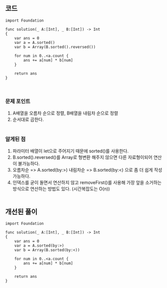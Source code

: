 
## 코드
```
import Foundation

func solution(_ A:[Int], _ B:[Int]) -> Int
{
    var ans = 0
    var a = A.sorted()
    var b = Array(B.sorted().reversed())
    
    for num in 0..<a.count {
        ans += a[num] * b[num]
    }
    
    return ans
}
```
</br>

### 문제 포인트
1. A배열을 오름차 순으로 정렬, B배열을 내림차 순으로 정렬
2. 순서대로 곱한다.
</br></br>
### 알게된 점
1. 파라미터 배열이 let으로 주어지기 때문에 sorted()를 사용한다.
2. B.sorted().reversed()를 Array로 형변환 해주지 않으면 다른 자료형이되어 연산이 불가능하다.
3. 오름차순 => A.sorted(by:>)
   내림차순 => B.sorted(by:<)
으로 좀 더 쉽게 작성 가능하다.
4. 인덱스를 굳이 돌면서 연산하지 않고 removeFirst()를 사용해 가장 앞을 소거하는 방식으로 연산하는 방법도 있다. (시간복잡도는 O(n))
</br></br>

## 개선된 풀이
```
import Foundation

func solution(_ A:[Int], _ B:[Int]) -> Int
{
    var ans = 0
    var a = A.sorted(by:>)
    var b = Array(B.sorted(by:<))
    
    for num in 0..<a.count {
        ans += a[num] * b[num]
    }
    
    return ans
}
```


